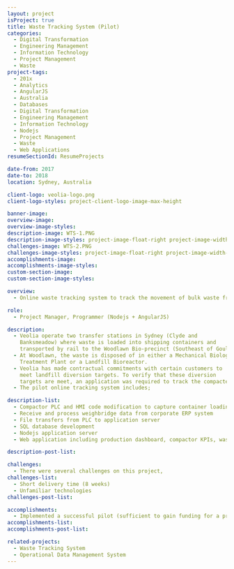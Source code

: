 ```yaml
---
layout: project
isProject: true
title: Waste Tracking System (Pilot)
categories:
  - Digital Transformation
  - Engineering Management
  - Information Technology
  - Project Management
  - Waste
project-tags:
  - 201x
  - Analytics
  - AngularJS
  - Australia
  - Databases
  - Digital Transformation
  - Engineering Management
  - Information Technology
  - Nodejs
  - Project Management
  - Waste
  - Web Applications
resumeSectionId: ResumeProjects

date-from: 2017
date-to: 2018
location: Sydney, Australia

client-logo: veolia-logo.png
client-logo-styles: project-client-logo-image-max-height

banner-image:
overview-image:
overview-image-styles:
description-image: WTS-1.PNG
description-image-styles: project-image-float-right project-image-width-50
challenges-image: WTS-2.PNG
challenges-image-styles: project-image-float-right project-image-width-50
accomplishments-image:
accomplishments-image-styles:
custom-section-image:
custom-section-image-styles:

overview:
  - Online waste tracking system to track the movement of bulk waste from Veolia's transfer stations to Tarago (Woodlawn) treatment and disposal locations.

role:
  - Project Manager, Programmer (Nodejs + AngularJS)

description:
  - Veolia operate two transfer stations in Sydney (Clyde and
    Banksmeadow) where waste is loaded into shipping containers and
    transported by rail to the Woodlawn Bio-precinct (Southeast of Goulburn).
  - At Woodlawn, the waste is disposed of in either a Mechanical Biological
    Treatment Plant or a Landfill Bioreactor.
  - Veolia has made contractual commitments with certain customers to
    meet landfill diversion targets. To verify that these diversion
    targets are meet, an application was required to track the compacted from certain customers to final disposal location.
  - The pilot online tracking system includes;

description-list:
  - Compactor PLC and HMI code modification to capture container loading data
  - Receive and process weighbridge data from corporate ERP system
  - File transfers from PLC to application server
  - SQL database development
  - Nodejs application server
  - Web application including production dashboard, compactor KPIs, waste diversions report

description-post-list:

challenges:
  - There were several challenges on this project,
challenges-list:    
  - Short delivery time (8 weeks)
  - Unfamiliar technologies
challenges-post-list:    

accomplishments:
  - Implemented a successful pilot (sufficient to gain funding for a production implementation).
accomplishments-list:    
accomplishments-post-list:    

related-projects:
  - Waste Tracking System
  - Operational Data Management System
---
```

